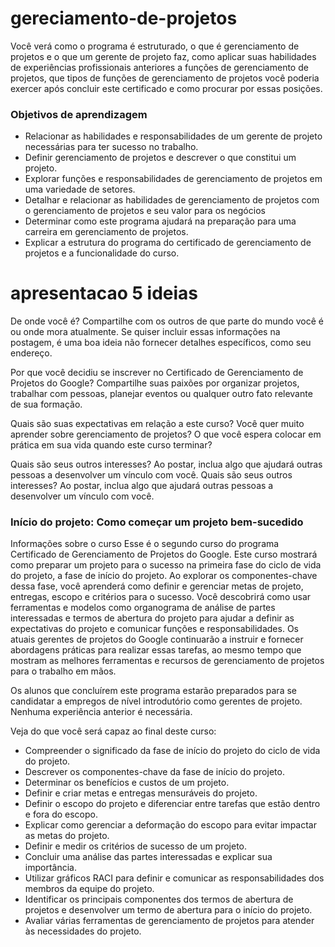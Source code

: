 # gereciamento-de-projetos

Você verá como o programa é estruturado, o que é gerenciamento de projetos e o que um gerente de projeto faz, como aplicar suas habilidades de experiências profissionais anteriores a funções de gerenciamento de projetos, que tipos de funções de gerenciamento de projetos você poderia exercer após concluir este certificado e como procurar por essas posições.

### Objetivos de aprendizagem

- Relacionar as habilidades e responsabilidades de um gerente de projeto necessárias para ter sucesso no trabalho.
- Definir gerenciamento de projetos e descrever o que constitui um projeto.
- Explorar funções e responsabilidades de gerenciamento de projetos em uma variedade de setores.
- Detalhar e relacionar as habilidades de gerenciamento de projetos com o gerenciamento de projetos e seu valor para os negócios
- Determinar como este programa ajudará na preparação para uma carreira em gerenciamento de projetos.
- Explicar a estrutura do programa do certificado de gerenciamento de projetos e a funcionalidade do curso.

# apresentacao 5 ideias

De onde você é? Compartilhe com os outros de que parte do mundo você é ou onde mora atualmente. Se quiser incluir essas informações na postagem, é uma boa ideia não fornecer detalhes específicos, como seu endereço.

Por que você decidiu se inscrever no Certificado de Gerenciamento de Projetos do Google? Compartilhe suas paixões por organizar projetos, trabalhar com pessoas, planejar eventos ou qualquer outro fato relevante de sua formação.

Quais são suas expectativas em relação a este curso? Você quer muito aprender sobre gerenciamento de projetos? O que você espera colocar em prática em sua vida quando este curso terminar?

Quais são seus outros interesses? Ao postar, inclua algo que ajudará outras pessoas a desenvolver um vínculo com você.
Quais são seus outros interesses? Ao postar, inclua algo que ajudará outras pessoas a desenvolver um vínculo com você.


### Início do projeto: Como começar um projeto bem-sucedido
Informações sobre o curso
Esse é o segundo curso do programa Certificado de Gerenciamento de Projetos do Google. Este curso mostrará como preparar um projeto para o sucesso na primeira fase do ciclo de vida do projeto, a fase de início do projeto. Ao explorar os componentes-chave dessa fase, você aprenderá como definir e gerenciar metas de projeto, entregas, escopo e critérios para o sucesso. Você descobrirá como usar ferramentas e modelos como organograma de análise de partes interessadas e termos de abertura do projeto para ajudar a definir as expectativas do projeto e comunicar funções e responsabilidades. Os atuais gerentes de projetos do Google continuarão a instruir e fornecer abordagens práticas para realizar essas tarefas, ao mesmo tempo que mostram as melhores ferramentas e recursos de gerenciamento de projetos para o trabalho em mãos.

Os alunos que concluírem este programa estarão preparados para se candidatar a empregos de nível introdutório como gerentes de projeto. Nenhuma experiência anterior é necessária.

Veja do que você será capaz ao final deste curso:
- Compreender o significado da fase de início do projeto do ciclo de vida do projeto.
- Descrever os componentes-chave da fase de início do projeto.
- Determinar os benefícios e custos de um projeto.
- Definir e criar metas e entregas mensuráveis do projeto.
- Definir o escopo do projeto e diferenciar entre tarefas que estão dentro e fora do escopo.
- Explicar como gerenciar a deformação do escopo para evitar impactar as metas do projeto.
- Definir e medir os critérios de sucesso de um projeto.
- Concluir uma análise das partes interessadas e explicar sua importância.
- Utilizar gráficos RACI para definir e comunicar as responsabilidades dos membros da equipe do projeto.
- Identificar os principais componentes dos termos de abertura de projetos e desenvolver um termo de abertura para o início do projeto.
- Avaliar várias ferramentas de gerenciamento de projetos para atender às necessidades do projeto.